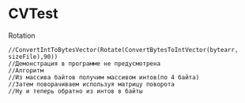 # CVTest
Rotation

	//ConvertIntToBytesVector(Rotate(ConvertBytesToIntVector(bytearr, sizeFile),90))
	//Демонстрация в программе не предусмотрена
	//Алгоритм
	//Из массива байтов получим массивом интов(по 4 байта)
	//Затем поворачиваем используя матрицу поворота
	//Ну и теперь обратно из интов в байты